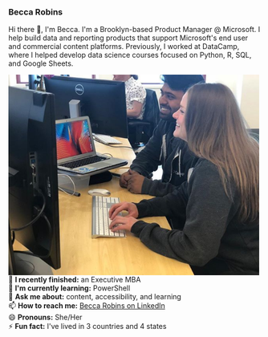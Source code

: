### Becca Robins

Hi there 👋, I'm Becca. I'm a Brooklyn-based Product Manager @ Microsoft. I help build data and reporting products that support Microsoft's end user and commercial content platforms. Previously, I worked at DataCamp, where I helped develop data science courses focused on Python, R, SQL, and Google Sheets.

<img align="left" width="500" height="400" src="https://github.com/beccarobins/beccarobins/blob/main/becca_sumedh_instagram.png">
<!--
![Becca and her colleague, Sumedh, at DataCamp.](becca_sumedh_instagram.png)
-->

🔭 **I recently finished:** an Executive MBA <br>
🌱 **I'm currently learning:** PowerShell <br>
💬 **Ask me about:** content, accessibility, and learning <br>
📫 **How to reach me:** [Becca Robins on LinkedIn](https://www.linkedin.com/in/beccarobins/) <br>
😄 **Pronouns:** She/Her <br>
⚡ **Fun fact:** I've lived in 3 countries and 4 states

<!--
**beccarobins/beccarobins** is a ✨ _special_ ✨ repository because its `README.md` (this file) appears on your GitHub profile.

Here are some ideas to get you started:

- 🔭 I’m currently working on ...
- 🌱 I’m currently learning: ...
- 👯 I’m looking to collaborate on: ...
- 🤔 I’m looking for help with: ...
- 💬 Ask me about: ...
- 📫 How to reach me: ...
- 😄 Pronouns: ...
- ⚡ Fun fact: 
-->
